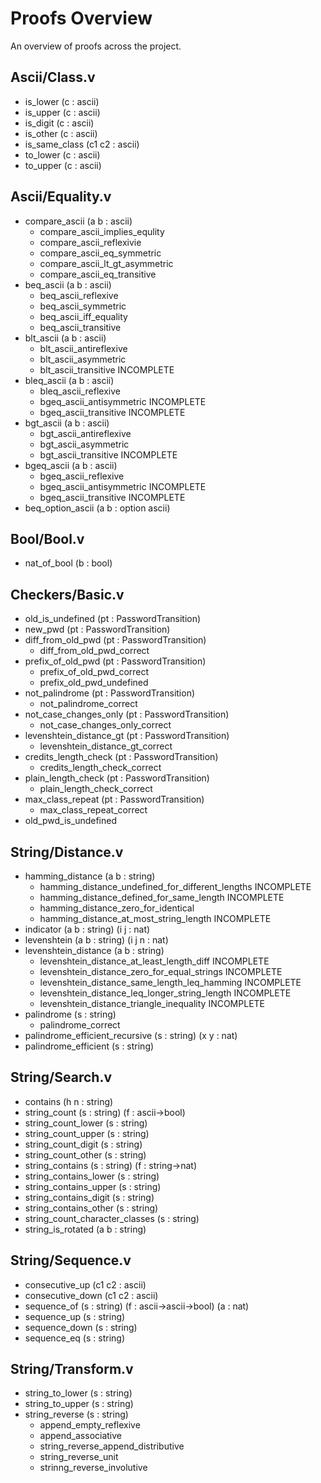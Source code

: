 # Proofs Overview
An overview of proofs across the project.

## Ascii/Class.v
+ is_lower (c : ascii)
+ is_upper (c : ascii)
+ is_digit (c : ascii)
+ is_other (c : ascii)
+ is_same_class (c1 c2 : ascii)
+ to_lower (c : ascii)
+ to_upper (c : ascii)

## Ascii/Equality.v
+ compare_ascii (a b : ascii)
  - compare_ascii_implies_equlity
  - compare_ascii_reflexivie
  - compare_ascii_eq_symmetric
  - compare_ascii_lt_gt_asymmetric
  - compare_ascii_eq_transitive
+ beq_ascii (a b : ascii)
  - beq_ascii_reflexive
  - beq_ascii_symmetric
  - beq_ascii_iff_equality
  - beq_ascii_transitive
+ blt_ascii (a b : ascii)
  - blt_ascii_antireflexive
  - blt_ascii_asymmetric
  - blt_ascii_transitive INCOMPLETE
+ bleq_ascii (a b : ascii)
  - bleq_ascii_reflexive
  - bgeq_ascii_antisymmetric INCOMPLETE
  - bgeq_ascii_transitive INCOMPLETE
+ bgt_ascii (a b : ascii)
  - bgt_ascii_antireflexive
  - bgt_ascii_asymmetric
  - bgt_ascii_transitive INCOMPLETE
+ bgeq_ascii (a b : ascii)
  - bgeq_ascii_reflexive
  - bgeq_ascii_antisymmetric INCOMPLETE
  - bgeq_ascii_transitive INCOMPLETE
+ beq_option_ascii (a b : option ascii)

## Bool/Bool.v
+ nat_of_bool (b : bool)

## Checkers/Basic.v
+ old_is_undefined (pt : PasswordTransition)
+ new_pwd (pt : PasswordTransition)
+ diff_from_old_pwd (pt : PasswordTransition)
  - diff_from_old_pwd_correct
+ prefix_of_old_pwd (pt : PasswordTransition)
  - prefix_of_old_pwd_correct
  - prefix_old_pwd_undefined
+ not_palindrome (pt : PasswordTransition)
  - not_palindrome_correct 
+ not_case_changes_only (pt : PasswordTransition)
  - not_case_changes_only_correct
+ levenshtein_distance_gt (pt : PasswordTransition)
  - levenshtein_distance_gt_correct
+ credits_length_check (pt : PasswordTransition)
  - credits_length_check_correct
+ plain_length_check (pt : PasswordTransition)
  - plain_length_check_correct
+ max_class_repeat (pt : PasswordTransition)
  - max_class_repeat_correct
+ old_pwd_is_undefined

## String/Distance.v
+ hamming_distance (a b : string)
  - hamming_distance_undefined_for_different_lengths INCOMPLETE
  - hamming_distance_defined_for_same_length INCOMPLETE
  - hamming_distance_zero_for_identical
  - hamming_distance_at_most_string_length INCOMPLETE
+ indicator (a b : string) (i j : nat)
+ levenshtein (a b : string) (i j n : nat)
+ levenshtein_distance (a b : string)
  - levenshtein_distance_at_least_length_diff INCOMPLETE
  - levenshtein_distance_zero_for_equal_strings INCOMPLETE
  - levenshtein_distance_same_length_leq_hamming INCOMPLETE
  - levenshtein_distance_leq_longer_string_length INCOMPLETE
  - levenshtein_distance_triangle_inequality INCOMPLETE
+ palindrome (s : string)
  - palindrome_correct
+ palindrome_efficient_recursive (s : string) (x y : nat)
+ palindrome_efficient (s : string)

## String/Search.v
+ contains (h n : string)
+ string_count (s : string) (f : ascii->bool)
+ string_count_lower (s : string)
+ string_count_upper (s : string)
+ string_count_digit (s : string)
+ string_count_other (s : string)
+ string_contains (s : string) (f : string->nat)
+ string_contains_lower (s : string)
+ string_contains_upper (s : string)
+ string_contains_digit (s : string)
+ string_contains_other (s : string)
+ string_count_character_classes (s : string)
+ string_is_rotated (a b : string)

## String/Sequence.v
+ consecutive_up (c1 c2 : ascii)
+ consecutive_down (c1 c2 : ascii)
+ sequence_of (s : string) (f : ascii->ascii->bool) (a : nat)
+ sequence_up (s : string)
+ sequence_down (s : string)
+ sequence_eq (s : string)

## String/Transform.v
+ string_to_lower (s : string)
+ string_to_upper (s : string)
+ string_reverse (s : string)
  - append_empty_reflexive
  - append_associative
  - string_reverse_append_distributive
  - string_reverse_unit
  - strinng_reverse_involutive
